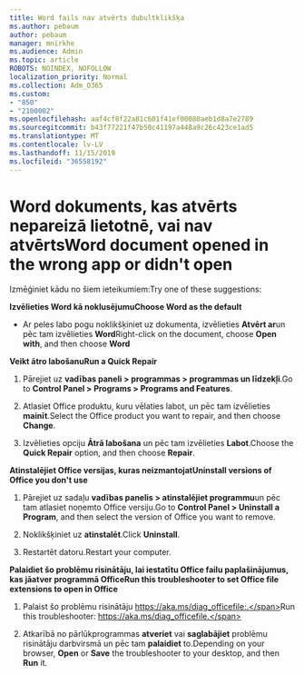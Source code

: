 ```yaml
---
title: Word fails nav atvērts dubultklikšķa
ms.author: pebaum
author: pebaum
manager: mnirkhe
ms.audience: Admin
ms.topic: article
ROBOTS: NOINDEX, NOFOLLOW
localization_priority: Normal
ms.collection: Adm_O365
ms.custom:
- "850"
- "2100002"
ms.openlocfilehash: aaf4cf8f22a81c601f41ef00080aeb1d8a7e2789
ms.sourcegitcommit: b43f77221f47b50c41197a448a9c26c423ce1ad5
ms.translationtype: MT
ms.contentlocale: lv-LV
ms.lasthandoff: 11/15/2019
ms.locfileid: "36558192"
---
```

# <a name="word-document-opened-in-the-wrong-app-or-didnt-open"></a><span data-ttu-id="08f41-102">Word dokuments, kas atvērts nepareizā lietotnē, vai nav atvērts</span><span class="sxs-lookup"><span data-stu-id="08f41-102">Word document opened in the wrong app or didn't open</span></span>

<span data-ttu-id="08f41-103">Izmēģiniet kādu no šiem ieteikumiem:</span><span class="sxs-lookup"><span data-stu-id="08f41-103">Try one of these suggestions:</span></span>

<span data-ttu-id="08f41-104">**Izvēlieties Word kā noklusējumu**</span><span class="sxs-lookup"><span data-stu-id="08f41-104">**Choose Word as the default**</span></span>

- <span data-ttu-id="08f41-105">Ar peles labo pogu noklikšķiniet uz dokumenta, izvēlieties **Atvērt ar**un pēc tam izvēlieties **Word**</span><span class="sxs-lookup"><span data-stu-id="08f41-105">Right-click on the document, choose **Open with**, and then choose **Word**</span></span>

<span data-ttu-id="08f41-106">**Veikt ātro labošanu**</span><span class="sxs-lookup"><span data-stu-id="08f41-106">**Run a Quick Repair**</span></span>

1. <span data-ttu-id="08f41-107">Pārejiet uz **vadības paneli > programmas > programmas un līdzekļi**.</span><span class="sxs-lookup"><span data-stu-id="08f41-107">Go to **Control Panel > Programs > Programs and Features**.</span></span>

2. <span data-ttu-id="08f41-108">Atlasiet Office produktu, kuru vēlaties labot, un pēc tam izvēlieties **mainīt**.</span><span class="sxs-lookup"><span data-stu-id="08f41-108">Select the Office product you want to repair, and then choose **Change**.</span></span>

3. <span data-ttu-id="08f41-109">Izvēlieties opciju **Ātrā labošana** un pēc tam izvēlieties **Labot**.</span><span class="sxs-lookup"><span data-stu-id="08f41-109">Choose the **Quick Repair** option, and then choose **Repair**.</span></span>

<span data-ttu-id="08f41-110">**Atinstalējiet Office versijas, kuras neizmantojat**</span><span class="sxs-lookup"><span data-stu-id="08f41-110">**Uninstall versions of Office you don't use**</span></span>

1. <span data-ttu-id="08f41-111">Pārejiet uz sadaļu **vadības panelis > atinstalējiet programmu**un pēc tam atlasiet noņemto Office versiju.</span><span class="sxs-lookup"><span data-stu-id="08f41-111">Go to **Control Panel > Uninstall a Program**, and then select the version of Office you want to remove.</span></span>

2. <span data-ttu-id="08f41-112">Noklikšķiniet uz **atinstalēt**.</span><span class="sxs-lookup"><span data-stu-id="08f41-112">Click **Uninstall**.</span></span>

3. <span data-ttu-id="08f41-113">Restartēt datoru.</span><span class="sxs-lookup"><span data-stu-id="08f41-113">Restart your computer.</span></span>

<span data-ttu-id="08f41-114">**Palaidiet šo problēmu risinātāju, lai iestatītu Office failu paplašinājumus, kas jāatver programmā Office**</span><span class="sxs-lookup"><span data-stu-id="08f41-114">**Run this troubleshooter to set Office file extensions to open in Office**</span></span>

1. <span data-ttu-id="08f41-115">Palaist šo problēmu risinātāju https://aka.ms/diag_officefile:.</span><span class="sxs-lookup"><span data-stu-id="08f41-115">Run this troubleshooter: https://aka.ms/diag_officefile.</span></span>

2. <span data-ttu-id="08f41-116">Atkarībā no pārlūkprogrammas **atveriet** vai **saglabājiet** problēmu risinātāju darbvirsmā un pēc tam **palaidiet** to.</span><span class="sxs-lookup"><span data-stu-id="08f41-116">Depending on your browser, **Open** or **Save** the troubleshooter to your desktop, and then **Run** it.</span></span>
